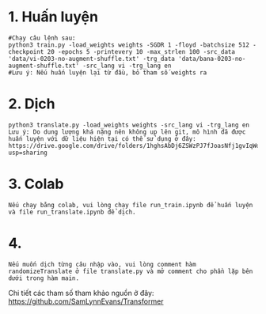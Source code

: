 # 1. Huấn luyện
    
    #Chạy câu lệnh sau: 
    python3 train.py -load_weights weights -SGDR 1 -floyd -batchsize 512 -checkpoint 20 -epochs 5 -printevery 10 -max_strlen 100 -src_data 'data/vi-0203-no-augment-shuffle.txt' -trg_data 'data/bana-0203-no-augment-shuffle.txt' -src_lang vi -trg_lang en
    #Lưu ý: Nếu huấn luyện lại từ đầu, bỏ tham số weights ra
# 2. Dịch
    python3 translate.py -load_weights weights -src_lang vi -trg_lang en
    Lưu ý: Do dung lượng khá nặng nên không up lên git, mô hình đã được huấn luyện với dữ liệu hiện tại có thế sử dụng ở đây: https://drive.google.com/drive/folders/1hghsAbDj6ZSWzPJ7fJoasNfj1gvIqWol?usp=sharing
# 3. Colab
    Nếu chạy bằng colab, vui lòng chạy file run_train.ipynb để huấn luyện và file run_translate.ipynb để dịch.

# 4.
    Nếu muốn dịch từng câu nhập vào, vui lòng comment hàm randomizeTranslate ở file translate.py và mở comment cho phần lặp bên dưới trong hàm main.

Chi tiết các tham số tham khảo nguồn ở đây: https://github.com/SamLynnEvans/Transformer
